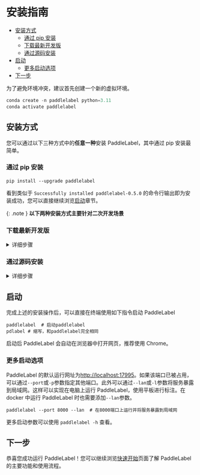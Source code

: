 # 安装指南

<!-- TOC -->

- [安装方式](#%E5%AE%89%E8%A3%85%E6%96%B9%E5%BC%8F)
    - [通过 pip 安装](#%E9%80%9A%E8%BF%87-pip-%E5%AE%89%E8%A3%85)
    - [下载最新开发版](#%E4%B8%8B%E8%BD%BD%E6%9C%80%E6%96%B0%E5%BC%80%E5%8F%91%E7%89%88)
    - [通过源码安装](#%E9%80%9A%E8%BF%87%E6%BA%90%E7%A0%81%E5%AE%89%E8%A3%85)
- [启动](#%E5%90%AF%E5%8A%A8)
    - [更多启动选项](#%E6%9B%B4%E5%A4%9A%E5%90%AF%E5%8A%A8%E9%80%89%E9%A1%B9)
- [下一步](#%E4%B8%8B%E4%B8%80%E6%AD%A5)

<!-- /TOC -->

为了避免环境冲突，建议首先创建一个新的虚拟环境。

```python
conda create -n paddlelabel python=3.11
conda activate paddlelabel
```

## 安装方式

您可以通过以下三种方式中的**任意一种**安装 PaddleLabel，其中通过 pip 安装最简单。

### 通过 pip 安装

```shell
pip install --upgrade paddlelabel
```

看到类似于 `Successfully installed paddlelabel-0.5.0` 的命令行输出即为安装成功，您可以直接继续浏览[启动](#%E5%90%AF%E5%8A%A8)章节。

{: .note }
**以下两种安装方式主要针对二次开发场景**

### 下载最新开发版

<details> <summary markdown="span">详细步骤</summary>
每当 PaddleLabel 的代码有更新，项目的 Github Action 脚本都会构建一个反映最新版代码的安装包。这一安装包未经过全面测试，因此很可能存在一些问题，仅推荐为尝试最新版本使用。其中可能修复了一些 pypi 版本中存在的问题，添加了一些新功能或进行了一些性能提升。
<!-- https://nightly.link/PaddleCV-SIG/PaddleLabel/workflows/build/develop/PaddleLabel_built_package.zip -->
下载方式为

1. 访问 [Action 执行记录网页](https://github.com/PaddleCV-SIG/PaddleLabel/actions/workflows/build.yml)
2. 选择最上面（最新）的一条记录，点击进入
   ![](/doc/CN/assets/action-1.png)
3. 滑到页面最下方，点击下载 PaddleLabel_built_package 压缩包
   ![1](https://user-images.githubusercontent.com/29757093/201905747-a2b0901c-9331-4a90-b4ae-44c855314810.jpg)
4. 解压该压缩包，之后执行

```shell
pip install [解压出的.whl文件名，如 paddlelabel-0.5.0-py3-none-any.whl ]
```

</details>

### 通过源码安装

<details> <summary markdown='span'>详细步骤</summary>
以下命令行命令（主要是cp，mv）针对bash命令行。每步的作用都有说明，在其他操作系统上可以文件管理器替代移动文件命令。

1. 首先需要将后端代码克隆到本地

```shell
git clone https://github.com/PaddleCV-SIG/PaddleLabel
```

2. 接下来需要克隆并构建前端，构建前请确保安装了 [Node.js](https://nodejs.org/en/) 和 npm

```shell
git clone https://github.com/PaddleCV-SIG/PaddleLabel-Frontend
cd PaddleLabel-Frontend
npm install --location=global yarn
yarn
yarn run build
```

3. 将构建好的前端部分，`PaddleLabel-Frontend/dist/` 目录下所有文件复制到 `PaddleLabel/paddlelabel/static/` 目录中

```shell
cd ../PaddleLabel/
mkdir paddlelabel/static/
cp -r ../PaddleLabel-Frontend/dist/* paddlelabel/static/
```

4. 安装 PaddleLabel 或不安装直接启动

```shell
# 在PaddleLabel目录下
python setup.py install # 安装PaddleLabel

python -m paddlelabel # 不安装直接启动
```

</details>

## 启动

完成上述的安装操作后，可以直接在终端使用如下指令启动 PaddleLabel

```shell
paddlelabel  # 启动paddlelabel
pdlabel # 缩写，和paddlelabel完全相同
```

启动后 PaddleLabel 会自动在浏览器中打开网页，推荐使用 Chrome。

### 更多启动选项

PaddleLabel 的默认运行网址为[http://localhost:17995](http://localhost:17995)。如果该端口已被占用，可以通过`--port`或`-p`参数指定其他端口。此外可以通过`--lan`或`-l`参数将服务暴露到局域网。这样可以实现在电脑上运行 PaddleLabel，使用平板进行标注。在 docker 中运行 PaddleLabel 时也需要添加`--lan`参数。

```shell
paddlelabel --port 8000 --lan  # 在8000端口上运行并将服务暴露到局域网
```

更多启动参数可以使用 `paddlelabel -h` 查看。

<!-- TODO: 升级-->

## 下一步

恭喜您成功运行 PaddleLabel！您可以继续浏览[快速开始](./quick_start.html)页面了解 PaddleLabel 的主要功能和使用流程。
